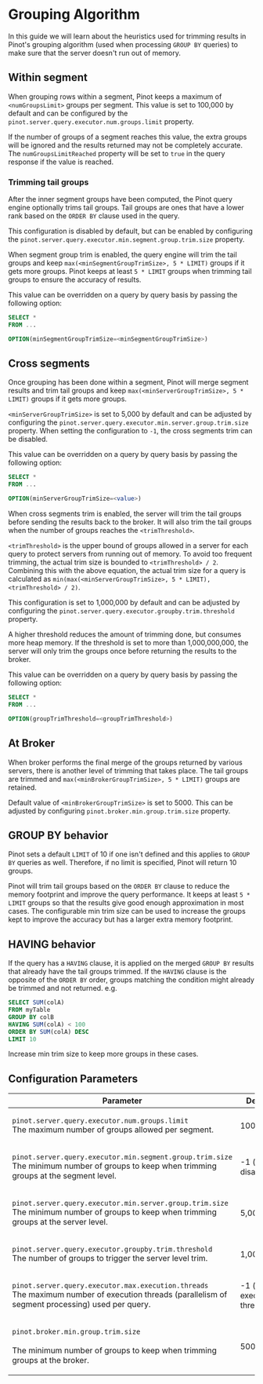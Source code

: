 # Grouping Algorithm

In this guide we will learn about the heuristics used for trimming results in Pinot's grouping algorithm (used when processing `GROUP BY` queries) to make sure that the server doesn't run out of memory.

## Within segment

When grouping rows within a segment, Pinot keeps a maximum of `<numGroupsLimit>` groups per segment. This value is set to 100,000 by default and can be configured by the `pinot.server.query.executor.num.groups.limit` property.

If the number of groups of a segment reaches this value, the extra groups will be ignored and the results returned may not be completely accurate. The `numGroupsLimitReached` property will be set to `true` in the query response if the value is reached.

### Trimming tail groups

After the inner segment groups have been computed, the Pinot query engine optionally trims tail groups. Tail groups are ones that have a lower rank based on the `ORDER BY` clause used in the query.

This configuration is disabled by default, but can be enabled by configuring the `pinot.server.query.executor.min.segment.group.trim.size` property.

When segment group trim is enabled, the query engine will trim the tail groups and keep `max(<minSegmentGroupTrimSize>, 5 * LIMIT)` groups if it gets more groups. Pinot keeps at least `5 * LIMIT` groups when trimming tail groups to ensure the accuracy of results.

This value can be overridden on a query by query basis by passing the following option:

```sql
SELECT * 
FROM ...

OPTION(minSegmentGroupTrimSize=<minSegmentGroupTrimSize>)
```

## Cross segments

Once grouping has been done within a segment, Pinot will merge segment results and trim tail groups and keep `max(<minServerGroupTrimSize>, 5 * LIMIT)` groups if it gets more groups.

`<minServerGroupTrimSize>` is set to 5,000 by default and can be adjusted by configuring the `pinot.server.query.executor.min.server.group.trim.size` property. When setting the configuration to `-1`, the cross segments trim can be disabled.

This value can be overridden on a query by query basis by passing the following option:

```sql
SELECT * 
FROM ...

OPTION(minServerGroupTrimSize=<value>)
```

When cross segments trim is enabled, the server will trim the tail groups before sending the results back to the broker. It will also trim the tail groups when the number of groups reaches the `<trimThreshold>`.

`<trimThreshold>` is the upper bound of groups allowed in a server for each query to protect servers from running out of memory. To avoid too frequent trimming, the actual trim size is bounded to `<trimThreshold> / 2`. Combining this with the above equation, the actual trim size for a query is calculated as `min(max(<minServerGroupTrimSize>, 5 * LIMIT), <trimThreshold> / 2)`.

This configuration is set to 1,000,000 by default and can be adjusted by configuring the `pinot.server.query.executor.groupby.trim.threshold` property.

A higher threshold reduces the amount of trimming done, but consumes more heap memory. If the threshold is set to more than 1,000,000,000, the server will only trim the groups once before returning the results to the broker.

This value can be overridden on a query by query basis by passing the following option:

```sql
SELECT * 
FROM ...

OPTION(groupTrimThreshold=<groupTrimThreshold>)
```

## At Broker

When broker performs the final merge of the groups returned by various servers, there is another level of trimming that takes place. The tail groups are trimmed and  `max(<minBrokerGroupTrimSize>, 5 * LIMIT)` groups are retained.&#x20;

Default value of `<minBrokerGroupTrimSize>` is set to 5000. This can be adjusted by configuring  `pinot.broker.min.group.trim.size` property.

## GROUP BY behavior

Pinot sets a default `LIMIT` of 10 if one isn't defined and this applies to `GROUP BY` queries as well. Therefore, if no limit is specified, Pinot will return 10 groups.

Pinot will trim tail groups based on the `ORDER BY` clause to reduce the memory footprint and improve the query performance. It keeps at least `5 * LIMIT` groups so that the results give good enough approximation in most cases. The configurable min trim size can be used to increase the groups kept to improve the accuracy but has a larger extra memory footprint.

## HAVING behavior

If the query has a `HAVING` clause, it is applied on the merged `GROUP BY` results that already have the tail groups trimmed. If the `HAVING` clause is the opposite of the `ORDER BY` order, groups matching the condition might already be trimmed and not returned. e.g.

```sql
SELECT SUM(colA) 
FROM myTable 
GROUP BY colB 
HAVING SUM(colA) < 100 
ORDER BY SUM(colA) DESC 
LIMIT 10
```

Increase min trim size to keep more groups in these cases.

## Configuration Parameters

| Parameter                                                                                                                                                            | Default                        | Query Override                                              | Description |
| -------------------------------------------------------------------------------------------------------------------------------------------------------------------- | ------------------------------ | ----------------------------------------------------------- | ----------- |
| <p><code>pinot.server.query.executor.num.groups.limit</code><br>The maximum number of groups allowed per segment.</p>                                                | 100,000                        | `OPTION(numGroupsLimit=<numGroupsLimit>)`                   |             |
| <p><code>pinot.server.query.executor.min.segment.group.trim.size</code><br>The minimum number of groups to keep when trimming groups at the segment level.</p>       | -1 (trim disabled)             | `OPTION(minSegmentGroupTrimSize=<minSegmentGroupTrimSize>)` |             |
| <p><code>pinot.server.query.executor.min.server.group.trim.size</code><br>The minimum number of groups to keep when trimming groups at the server level.</p>         | 5,000                          | `OPTION(minServerGroupTrimSize=<minServerGroupTrimSize>)`   |             |
| <p><code>pinot.server.query.executor.groupby.trim.threshold</code><br>The number of groups to trigger the server level trim.</p>                                     | 1,000,000                      | `OPTION(groupTrimThreshold=<groupTrimThreshold>)`           |             |
| <p><code>pinot.server.query.executor.max.execution.threads</code><br>The maximum number of execution threads (parallelism of segment processing) used per query.</p> | -1 (use all execution threads) | `OPTION(maxExecutionThreads=<maxExecutionThreads>)`         |             |
| <p><code>pinot.broker.min.group.trim.size</code><br><br>The minimum number of groups to keep when trimming groups at the broker.</p>                                 | 5000                           | OPTION(minBrokerGroupTrimSize=\<minBrokerGroupTrimSize>     |             |
